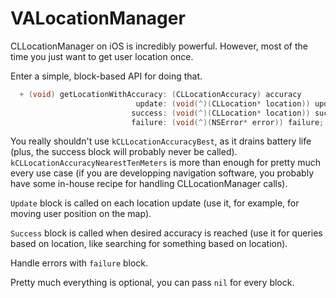 VALocationManager
=================

CLLocationManager on iOS is incredibly powerful. However, most of the time you just want to get user location once.

Enter a simple, block-based API for doing that.

```objective-c
  + (void) getLocationWithAccuracy: (CLLocationAccuracy) accuracy
                            update: (void(^)(CLLocation* location)) update
                           success: (void(^)(CLLocation* location)) success
                           failure: (void(^)(NSError* error)) failure;
```

You really shouldn't use `kCLLocationAccuracyBest`, as it drains battery life (plus, the success block will probably 
never be called). `kCLLocationAccuracyNearestTenMeters` is more than enough for pretty much every use case (if you are
developping navigation software, you probably have some in-house recipe for handling CLLocationManager calls).

`Update` block is called on each location update (use it, for example, for moving user position on the map).

`Success` block is called when desired accuracy is reached (use it for queries based on location, like searching for something
based on location).

Handle errors with `failure` block.

Pretty much everything is optional, you can pass `nil` for every block.

